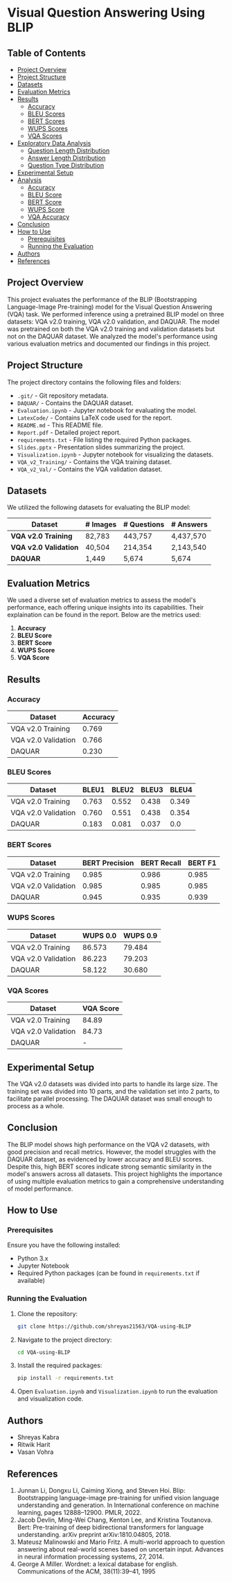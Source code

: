 # Visual Question Answering Using BLIP

## Table of Contents

- [Project Overview](#project-overview)
- [Project Structure](#project-structure)
- [Datasets](#datasets)
- [Evaluation Metrics](#evaluation-metrics)
- [Results](#results)
  - [Accuracy](#accuracy)
  - [BLEU Scores](#bleu-scores)
  - [BERT Scores](#bert-scores)
  - [WUPS Scores](#wups-scores)
  - [VQA Scores](#vqa-scores)
- [Exploratory Data Analysis](#exploratory-data-analysis)
  - [Question Length Distribution](#question-length-distribution)
  - [Answer Length Distribution](#answer-length-distribution)
  - [Question Type Distribution](#question-type-distribution)
- [Experimental Setup](#experimental-setup)
- [Analysis](#analysis)
  - [Accuracy](#accuracy-analysis)
  - [BLEU Score](#bleu-score-analysis)
  - [BERT Score](#bert-score-analysis)
  - [WUPS Score](#wups-score-analysis)
  - [VQA Accuracy](#vqa-accuracy-analysis)
- [Conclusion](#conclusion)
- [How to Use](#how-to-use)
  - [Prerequisites](#prerequisites)
  - [Running the Evaluation](#running-the-evaluation)
- [Authors](#authors)
- [References](#references)


## Project Overview

This project evaluates the performance of the BLIP (Bootstrapping Language-Image Pre-training) model for the Visual Question Answering (VQA) task. We performed inference using a pretrained BLIP model on three datasets: VQA v2.0 training, VQA v2.0 validation, and DAQUAR. The model was pretrained on both the VQA v2.0 training and validation datasets but not on the DAQUAR dataset. We analyzed the model's performance using various evaluation metrics and documented our findings in this project.

## Project Structure

The project directory contains the following files and folders:

- `.git/` - Git repository metadata.
- `DAQUAR/` - Contains the DAQUAR dataset.
- `Evaluation.ipynb` - Jupyter notebook for evaluating the model.
- `LatexCode/` - Contains LaTeX code used for the report.
- `README.md` - This README file.
- `Report.pdf` - Detailed project report.
- `requirements.txt` - File listing the required Python packages.
- `Slides.pptx` - Presentation slides summarizing the project.
- `Visualization.ipynb` - Jupyter notebook for visualizing the datasets.
- `VQA_v2_Training/` - Contains the VQA training dataset.
- `VQA_v2_Val/` - Contains the VQA validation dataset.

## Datasets

We utilized the following datasets for evaluating the BLIP model:

| Dataset             | # Images | # Questions | # Answers     |
|---------------------|----------|-------------|---------------|
| **VQA v2.0 Training**   | 82,783   | 443,757     | 4,437,570     |
| **VQA v2.0 Validation** | 40,504   | 214,354     | 2,143,540     |
| **DAQUAR**              | 1,449    | 5,674       | 5,674         |

## Evaluation Metrics

We used a diverse set of evaluation metrics to assess the model's performance, each offering unique insights into its capabilities. Their explaination can be found in the report. Below are the metrics used:

1. **Accuracy**
2. **BLEU Score**
3. **BERT Score**
4. **WUPS Score**
5. **VQA Score**



## Results

### Accuracy

| Dataset             | Accuracy |
|---------------------|----------|
| VQA v2.0 Training   | 0.769    |
| VQA v2.0 Validation | 0.766    |
| DAQUAR              | 0.230    |

### BLEU Scores

| Dataset             | BLEU1 | BLEU2 | BLEU3 | BLEU4 |
|---------------------|-------|-------|-------|-------|
| VQA v2.0 Training   | 0.763 | 0.552 | 0.438 | 0.349 |
| VQA v2.0 Validation | 0.760 | 0.551 | 0.438 | 0.354 |
| DAQUAR              | 0.183 | 0.081 | 0.037 | 0.0   |

### BERT Scores

| Dataset             | BERT Precision | BERT Recall | BERT F1 |
|---------------------|----------------|-------------|---------|
| VQA v2.0 Training   | 0.985          | 0.986       | 0.985   |
| VQA v2.0 Validation | 0.985          | 0.985       | 0.985   |
| DAQUAR              | 0.945          | 0.935       | 0.939   |

### WUPS Scores

| Dataset             | WUPS 0.0 | WUPS 0.9 |
|---------------------|----------|----------|
| VQA v2.0 Training   | 86.573   | 79.484   |
| VQA v2.0 Validation | 86.223   | 79.203   |
| DAQUAR              | 58.122   | 30.680   |

### VQA Scores

| Dataset             | VQA Score |
|---------------------|-----------|
| VQA v2.0 Training   | 84.89     |
| VQA v2.0 Validation | 84.73     |
| DAQUAR              | -         |

## Experimental Setup

The VQA v2.0 datasets was divided into parts to handle its large size. The training set was divided into 10 parts, and the validation set into 2 parts, to facilitate parallel processing. The DAQUAR dataset was small enough to process as a whole.

## Conclusion

The BLIP model shows high performance on the VQA v2 datasets, with good precision and recall metrics. However, the model struggles with the DAQUAR dataset, as evidenced by lower accuracy and BLEU scores. Despite this, high BERT scores indicate strong semantic similarity in the model's answers across all datasets. This project highlights the importance of using multiple evaluation metrics to gain a comprehensive understanding of model performance.

## How to Use

### Prerequisites

Ensure you have the following installed:
- Python 3.x
- Jupyter Notebook
- Required Python packages (can be found in `requirements.txt` if available)

### Running the Evaluation

1. Clone the repository:
    ```bash
    git clone https://github.com/shreyas21563/VQA-using-BLIP
    ```

2. Navigate to the project directory:
    ```bash
    cd VQA-using-BLIP
    ```

3. Install the required packages:
    ```bash
    pip install -r requirements.txt
    ```
    
4. Open `Evaluation.ipynb` and `Visualization.ipynb` to run the evaluation and visualization code.

## Authors

- Shreyas Kabra
- Ritwik Harit
- Vasan Vohra

## References
1. Junnan Li, Dongxu Li, Caiming Xiong, and Steven Hoi. Blip: Bootstrapping language-image pre-training for unified vision language understanding and generation. In International conference on machine learning, pages 12888–12900. PMLR, 2022.
2. Jacob Devlin, Ming-Wei Chang, Kenton Lee, and Kristina Toutanova. Bert: Pre-training of deep bidirectional transformers for language understanding. arXiv preprint arXiv:1810.04805, 2018.
3. Mateusz Malinowski and Mario Fritz. A multi-world approach to question answering about real-world scenes based on uncertain input. Advances in neural information processing systems, 27, 2014.
4. George A Miller. Wordnet: a lexical database for english. Communications of the ACM, 38(11):39–41, 1995

